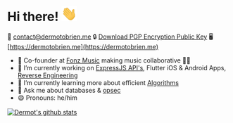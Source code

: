 # Hi there! <img src="/wave.gif" width="35px">

📧 [contact@dermotobrien.me](mailto:contact@dermotobrien.me)
🔒 [Download PGP Encryption Public Key](https://dermotobrien.me/emailpublickey.asc)
🖥️ [https://dermotobrien.me](https://dermotobrien.me)

- 📲 Co-founder at [Fonz Music](https://fonzmusic.com) making music collaborative 🍻👥
- 🔭 I’m currently working on [ExpressJS API's](https://github.com/mangledbottles/fonz-api), Flutter iOS & Android Apps, [Reverse Engineering](https://github.com/mangledbottles/Musically-API)
- 🌱 I’m currently learning more about efficient [Algorithms](https://github.com/mangledbottles/Algorithms)
- 💬 Ask me about databases & [opsec](https://github.com/mangledbottles/Screencapture-Mega) 
- 😄 Pronouns: he/him

<a href="https://github.com/mangledbottles?tab=repositories">
  <img align="center" src="https://github-readme-stats.vercel.app/api?username=mangledbottles&show_icons=true&count_private=true" alt="Dermot's github stats" />
</a>

<!-- <a href="https://github.com/mangledbottles?tab=repositories">
  <img align="center" src="https://github-readme-stats.anuraghazra1.vercel.app/api/top-langs/?username=mangledbottles&layout=compact" />
</a> -->
